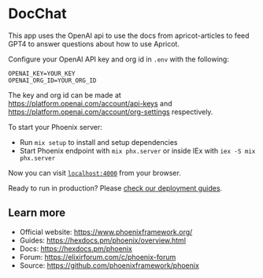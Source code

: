# DocChat

This app uses the OpenAI api to use the docs from apricot-articles to feed GPT4 to answer questions about how to use Apricot.

Configure your OpenAI API key and org id in `.env` with the following:

```
OPENAI_KEY=YOUR_KEY
OPENAI_ORG_ID=YOUR_ORG_ID
```
The key and org id can be made at https://platform.openai.com/account/api-keys and https://platform.openai.com/account/org-settings respectively.


To start your Phoenix server:

  * Run `mix setup` to install and setup dependencies
  * Start Phoenix endpoint with `mix phx.server` or inside IEx with `iex -S mix phx.server`

Now you can visit [`localhost:4000`](http://localhost:4000) from your browser.

Ready to run in production? Please [check our deployment guides](https://hexdocs.pm/phoenix/deployment.html).

## Learn more

  * Official website: https://www.phoenixframework.org/
  * Guides: https://hexdocs.pm/phoenix/overview.html
  * Docs: https://hexdocs.pm/phoenix
  * Forum: https://elixirforum.com/c/phoenix-forum
  * Source: https://github.com/phoenixframework/phoenix
